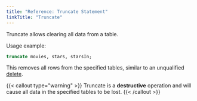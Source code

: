 ```yaml
---
title: "Reference: Truncate Statement"
linkTitle: "Truncate"
---
```


Truncate allows clearing all data from a table.

Usage example:

```sql
truncate movies, stars, starsIn;
```

This removes all rows from the specified tables, similar to an unqualified
[delete](/docs/references/sqlreference/statements/delete).

{{< callout type="warning" >}}
Truncate is a **destructive** operation and will cause all data in the specified tables to be lost.
{{< /callout >}}
